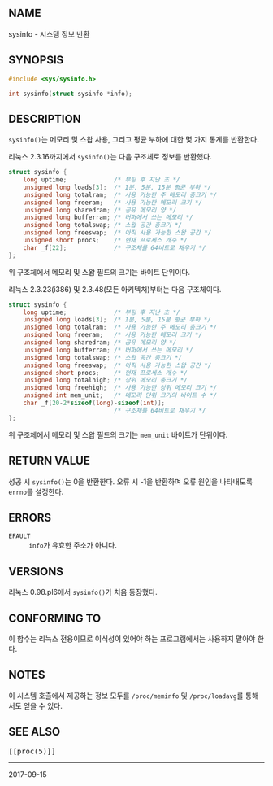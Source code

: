 ## NAME

sysinfo - 시스템 정보 반환

## SYNOPSIS

```c
#include <sys/sysinfo.h>

int sysinfo(struct sysinfo *info);
```

## DESCRIPTION

`sysinfo()`는 메모리 및 스왑 사용, 그리고 평균 부하에 대한 몇 가지 통계를 반환한다.

리눅스 2.3.16까지에서 `sysinfo()`는 다음 구조체로 정보를 반환했다.

```c
struct sysinfo {
    long uptime;             /* 부팅 후 지난 초 */
    unsigned long loads[3];  /* 1분, 5분, 15분 평균 부하 */
    unsigned long totalram;  /* 사용 가능한 주 메모리 총크기 */
    unsigned long freeram;   /* 사용 가능한 메모리 크기 */
    unsigned long sharedram; /* 공유 메모리 양 */
    unsigned long bufferram; /* 버퍼에서 쓰는 메모리 */
    unsigned long totalswap; /* 스왑 공간 총크기 */
    unsigned long freeswap;  /* 아직 사용 가능한 스왑 공간 */
    unsigned short procs;    /* 현재 프로세스 개수 */
    char _f[22];             /* 구조체를 64비트로 채우기 */
};
```

위 구조체에서 메모리 및 스왑 필드의 크기는 바이트 단위이다.

리눅스 2.3.23(i386) 및 2.3.48(모든 아키텍처)부터는 다음 구조체이다.

```c
struct sysinfo {
    long uptime;             /* 부팅 후 지난 초 */
    unsigned long loads[3];  /* 1분, 5분, 15분 평균 부하 */
    unsigned long totalram;  /* 사용 가능한 주 메모리 총크기 */
    unsigned long freeram;   /* 사용 가능한 메모리 크기 */
    unsigned long sharedram; /* 공유 메모리 양 */
    unsigned long bufferram; /* 버퍼에서 쓰는 메모리 */
    unsigned long totalswap; /* 스왑 공간 총크기 */
    unsigned long freeswap;  /* 아직 사용 가능한 스왑 공간 */
    unsigned short procs;    /* 현재 프로세스 개수 */
    unsigned long totalhigh; /* 상위 메모리 총크기 */
    unsigned long freehigh;  /* 사용 가능한 상위 메모리 크기 */
    unsigned int mem_unit;   /* 메모리 단위 크기의 바이트 수 */
    char _f[20-2*sizeof(long)-sizeof(int)];
                             /* 구조체를 64비트로 채우기 */
};
```

위 구조체에서 메모리 및 스왑 필드의 크기는 `mem_unit` 바이트가 단위이다.

## RETURN VALUE

성공 시 `sysinfo()`는 0을 반환한다. 오류 시 -1을 반환하며 오류 원인을 나타내도록 `errno`를 설정한다.

## ERRORS

<dl>
<dt><code>EFAULT</code></dt>
<dd><code>info</code>가 유효한 주소가 아니다.</dd>
</dl>

## VERSIONS

리눅스 0.98.pl6에서 `sysinfo()`가 처음 등장했다.

## CONFORMING TO

이 함수는 리눅스 전용이므로 이식성이 있어야 하는 프로그램에서는 사용하지 말아야 한다.

## NOTES

이 시스템 호출에서 제공하는 정보 모두를 `/proc/meminfo` 및 `/proc/loadavg`를 통해서도 얻을 수 있다.

## SEE ALSO

<tt>[[proc(5)]]</tt>

----

2017-09-15
